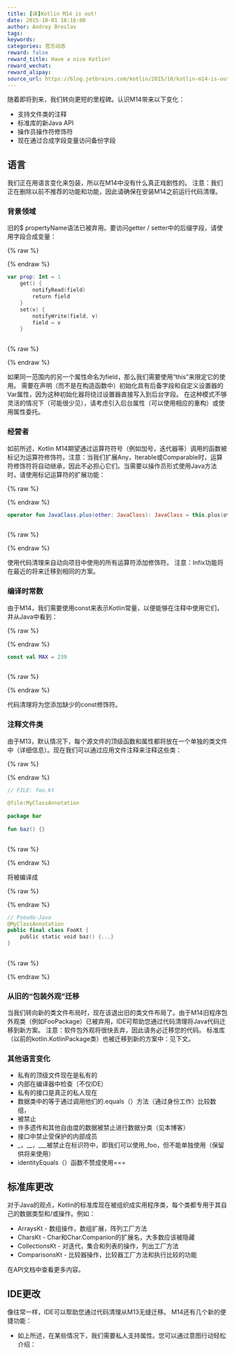 ```yaml
---
title: [译]Kotlin M14 is out!
date: 2015-10-01 16:16:00
author: Andrey Breslav
tags:
keywords:
categories: 官方动态
reward: false
reward_title: Have a nice Kotlin!
reward_wechat:
reward_alipay:
source_url: https://blog.jetbrains.com/kotlin/2015/10/kotlin-m14-is-out/
---
```


随着即将到来，我们转向更短的里程碑。认识M14带来以下变化：

* 支持文件类的注释
* 标准库的新Java API
* 操作员操作符修饰符
* 现在通过合成字段变量访问备份字段

## 语言

我们正在用语言变化来包装，所以在M14中没有什么真正戏剧性的。
注意：我们正在删除以前不推荐的功能和功能，因此请确保在安装M14之前运行代码清理。
### 背景领域

旧的$ propertyName语法已被弃用。要访问getter / setter中的后缀字段，请使用字段合成变量：

{% raw %}
<p></p>
{% endraw %}

```kotlin
var prop: Int = 1
    get() {
        notifyRead(field)
        return field
    }
    set(v) {
        notifyWrite(field, v)
        field = v
    }
 
```

{% raw %}
<p></p>
{% endraw %}

如果同一范围内的另一个属性命名为field，那么我们需要使用“this”来限定它的使用。
需要在声明（而不是在构造函数中）初始化具有后备字段和自定义设置器的Var属性，因为这种初始化器将绕过设置器直接写入到后台字段。
在这种模式不够灵活的情况下（可能很少见），请考虑引入后台属性（可以使用相应的重构）或使用属性委托。
### 经营者

如前所述，Kotlin M14期望通过运算符符号（例如加号，迭代器等）调用的函数被标记为运算符修饰符。注意：当我们扩展Any，Iterable或Comparable时，运算符修饰符将自动继承，因此不必担心它们。当需要以操作员形式使用Java方法时，请使用标记运算符的扩展功能：

{% raw %}
<p></p>
{% endraw %}

```kotlin
operator fun JavaClass.plus(other: JavaClass): JavaClass = this.plus(other)
 
```

{% raw %}
<p></p>
{% endraw %}

使用代码清理来自动向项目中使用的所有运算符添加修饰符。
注意：Infix功能将在最近的将来迁移到相同的方案。
### 编译时常数

由于M14，我们需要使用const来表示Kotlin常量，以便能够在注释中使用它们，并从Java中看到：

{% raw %}
<p></p>
{% endraw %}

```kotlin
const val MAX = 239
 
```

{% raw %}
<p></p>
{% endraw %}

代码清理将为您添加缺少的const修饰符。
### 注释文件类

由于M13，默认情况下，每个源文件的顶级函数和属性都将放在一个单独的类文件中（详细信息）。现在我们可以通过应用文件注释来注释这些类：

{% raw %}
<p></p>
{% endraw %}

```kotlin
// FILE: foo.kt
 
@file:MyClassAnnotation
 
package bar
 
fun baz() {}
 
```

{% raw %}
<p></p>
{% endraw %}

将被编译成

{% raw %}
<p></p>
{% endraw %}

```kotlin
// Pseudo-Java
@MyClassAnnotation
public final class FooKt {
    public static void baz() {...}
}
 
```

{% raw %}
<p></p>
{% endraw %}

### 从旧的“包装外观”迁移

当我们转向新的类文件布局时，现在该退出旧的类文件布局了。由于M14旧程序包外观类（例如FooPackage）已被弃用，IDE可帮助您通过代码清理将Java代码迁移到新方案。
注意：软件包外观将很快丢弃，因此请务必迁移您的代码。
标准库（以前的kotlin.KotlinPackage类）也被迁移到新的方案中：见下文。
### 其他语言变化


* 私有的顶级文件现在是私有的
* 内部在编译器中检查（不仅IDE）
* 私有的接口是真正的私人现在
* 数据类中的等于通过调用他们的.equals（）方法（通过身份工作）比较数组，
* 被禁止
* 许多遗传和其他自由度的数据被禁止进行数据分类（见本博客）
* 接口中禁止受保护的内部成员
* _，__，___被禁止在标识符中，即我们可以使用_foo，但不能单独使用（保留供将来使用）
* identityEquals（）函数不赞成使用===

## 标准库更改

对于Java的观点，Kotlin的标准库现在被组织成实用程序类，每个类都专用于其自己的数据类型和/或操作。例如：

* ArraysKt  - 数组操作，数组扩展，阵列工厂方法
* CharsKt  -  Char和Char.Companion的扩展名，大多数应该被隐藏
* CollectionsKt  - 对迭代，集合和列表的操作，列出工厂方法
* ComparisonsKt  - 比较器操作，比较器工厂方法和执行比较的功能

在API文档中查看更多内容。
## IDE更改

像往常一样，IDE可以帮助您通过代码清理从M13无缝迁移。 M14还有几个新的便捷功能：

* 如上所述，在某些情况下，我们需要私人支持属性。您可以通过意图行动轻松介绍：

